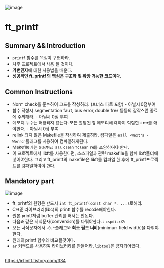
![image](https://user-images.githubusercontent.com/46234386/121766053-506a4800-cb8a-11eb-8ef1-30f57a6da9f5.png)




# ft_printf

## Summary && Introduction

-   `printf` 함수를 똑같이 구현하라.
-   차후 프로젝트에서 사용 될 것이다.
-   **가변인자**에 대한 사용법을 배운다.
-   **성공적인 ft\_printf 의 핵심은 구조화 및 확장 가능한 코드이다.**

## Common Instructions

-   Norm check를 준수하여 코드를 작성하라. (보너스 파트 포함) - 아닐시 0점부여
-   함수 작성시 segmentation fault, bus error, double free 등등의 갑작스런 종료에 주의해라. - 아닐시 0점 부여
-   메모리 누수는 허용되지 않는다. 모든 할당된 힙 메모리에 대하여 적절한 free를 해야한다. - 아닐시 0점 부여
-   relink 되지 않은 Makefile을 작성하여 제출하라. 컴파일은`-Wall -Wextra -Werror`플래그를 사용하여 컴파일하게된다.
-   Makefile에는 `$(NAME)` `all` `clean` `fclean` `re`를 포함하여야 한다.
-   이 프로젝트에서 libft를 사용한다면, 소스파일과 관련 makefile을 함께 libft폴더에 넣어야한다. 그리고 ft\_printf의 makefile은 libft를 컴파일 한 후에 ft\_printf프로젝트를 컴파일하여야 한다.

## Mandatory part

![image](https://user-images.githubusercontent.com/46234386/121765990-d89c1d80-cb89-11eb-854e-d5730de19120.png)



-   ft\_printf의 원형은 반드시 `int ft_printf(const char *, ...)`로해라.
-   C표준 라이브러리(libc)의 printf 함수를 recode해야한다.
-   원본 printf처럼 buffer 관리를 해서는 안된다.
-   다음과 같은 서식문자(conversion)를 다뤄야한다. : `cspdiuxX%`
-   모든 서식문자에서 `-0.*`플래그와 **최소 필드 너비**(minimum field width)을 다뤄야한다.
-   원래의 printf 함수와 비교될것이다.
-   `ar` 커맨드를 사용하여 라이브러리를 만들어라. `libtool`은 금지되어있다.

##   


https://infinitt.tistory.com/334
